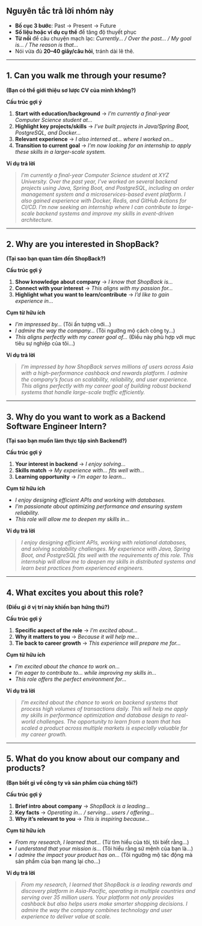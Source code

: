 ## **Nguyên tắc trả lời nhóm này**

* **Bố cục 3 bước**: Past → Present → Future
* **Số liệu hoặc ví dụ cụ thể** để tăng độ thuyết phục
* **Từ nối** để câu chuyện mạch lạc: *Currently… / Over the past… / My goal is… / The reason is that…*
* Nói vừa đủ **20–40 giây/câu hỏi**, tránh dài lê thê.

---

## 1. **Can you walk me through your resume?**

**(Bạn có thể giới thiệu sơ lược CV của mình không?)**

**Cấu trúc gợi ý**

1. **Start with education/background** → *I’m currently a final-year Computer Science student at…*
2. **Highlight key projects/skills** → *I’ve built projects in Java/Spring Boot, PostgreSQL, and Docker…*
3. **Relevant experience** → *I also interned at… where I worked on…*
4. **Transition to current goal** → *I’m now looking for an internship to apply these skills in a larger-scale system.*

**Ví dụ trả lời**

> *I’m currently a final-year Computer Science student at XYZ University. Over the past year, I’ve worked on several backend projects using Java, Spring Boot, and PostgreSQL, including an order management system and a microservices-based event platform. I also gained experience with Docker, Redis, and GitHub Actions for CI/CD. I’m now seeking an internship where I can contribute to large-scale backend systems and improve my skills in event-driven architecture.*

---

## 2. **Why are you interested in ShopBack?**

**(Tại sao bạn quan tâm đến ShopBack?)**

**Cấu trúc gợi ý**

1. **Show knowledge about company** → *I know that ShopBack is…*
2. **Connect with your interest** → *This aligns with my passion for…*
3. **Highlight what you want to learn/contribute** → *I’d like to gain experience in…*

**Cụm từ hữu ích**

* *I’m impressed by…* (Tôi ấn tượng với…)
* *I admire the way the company…* (Tôi ngưỡng mộ cách công ty…)
* *This aligns perfectly with my career goal of…* (Điều này phù hợp với mục tiêu sự nghiệp của tôi…)

**Ví dụ trả lời**

> *I’m impressed by how ShopBack serves millions of users across Asia with a high-performance cashback and rewards platform. I admire the company’s focus on scalability, reliability, and user experience. This aligns perfectly with my career goal of building robust backend systems that handle large-scale traffic efficiently.*

---

## 3. **Why do you want to work as a Backend Software Engineer Intern?**

**(Tại sao bạn muốn làm thực tập sinh Backend?)**

**Cấu trúc gợi ý**

1. **Your interest in backend** → *I enjoy solving…*
2. **Skills match** → *My experience with… fits well with…*
3. **Learning opportunity** → *I’m eager to learn…*

**Cụm từ hữu ích**

* *I enjoy designing efficient APIs and working with databases.*
* *I’m passionate about optimizing performance and ensuring system reliability.*
* *This role will allow me to deepen my skills in…*

**Ví dụ trả lời**

> *I enjoy designing efficient APIs, working with relational databases, and solving scalability challenges. My experience with Java, Spring Boot, and PostgreSQL fits well with the requirements of this role. This internship will allow me to deepen my skills in distributed systems and learn best practices from experienced engineers.*

---

## 4. **What excites you about this role?**

**(Điều gì ở vị trí này khiến bạn hứng thú?)**

**Cấu trúc gợi ý**

1. **Specific aspect of the role** → *I’m excited about…*
2. **Why it matters to you** → *Because it will help me…*
3. **Tie back to career growth** → *This experience will prepare me for…*

**Cụm từ hữu ích**

* *I’m excited about the chance to work on…*
* *I’m eager to contribute to… while improving my skills in…*
* *This role offers the perfect environment for…*

**Ví dụ trả lời**

> *I’m excited about the chance to work on backend systems that process high volumes of transactions daily. This will help me apply my skills in performance optimization and database design to real-world challenges. The opportunity to learn from a team that has scaled a product across multiple markets is especially valuable for my career growth.*

---

## 5. **What do you know about our company and products?**

**(Bạn biết gì về công ty và sản phẩm của chúng tôi?)**

**Cấu trúc gợi ý**

1. **Brief intro about company** → *ShopBack is a leading…*
2. **Key facts** → *Operating in… / serving… users / offering…*
3. **Why it’s relevant to you** → *This is inspiring because…*

**Cụm từ hữu ích**

* *From my research, I learned that…* (Từ tìm hiểu của tôi, tôi biết rằng…)
* *I understand that your mission is…* (Tôi hiểu rằng sứ mệnh của bạn là…)
* *I admire the impact your product has on…* (Tôi ngưỡng mộ tác động mà sản phẩm của bạn mang lại cho…)

**Ví dụ trả lời**

> *From my research, I learned that ShopBack is a leading rewards and discovery platform in Asia-Pacific, operating in multiple countries and serving over 35 million users. Your platform not only provides cashback but also helps users make smarter shopping decisions. I admire the way the company combines technology and user experience to deliver value at scale.*
